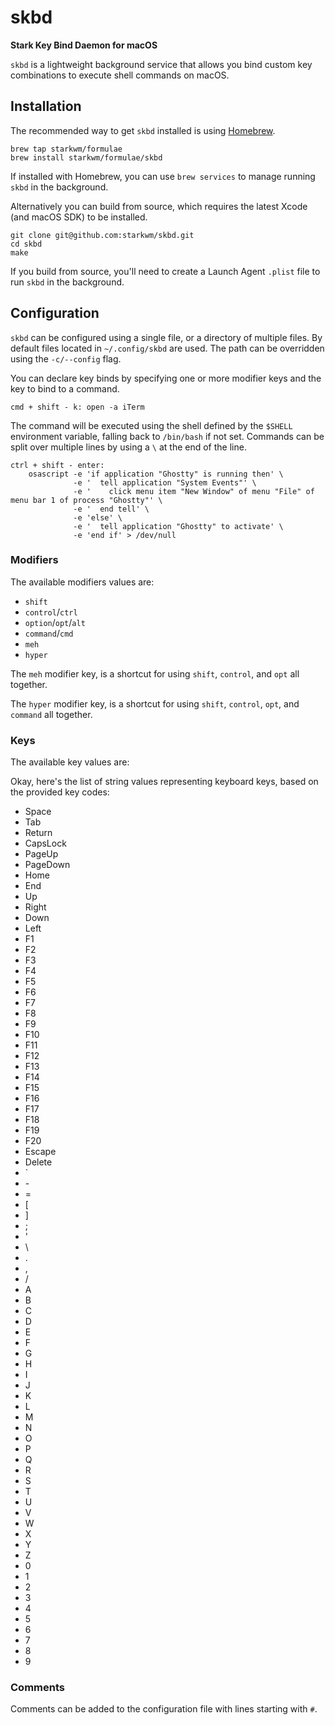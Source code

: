# skbd

**Stark Key Bind Daemon for macOS**

`skbd` is a lightweight background service that allows you bind custom key combinations to execute shell commands on macOS.

## Installation

The recommended way to get `skbd` installed is using [Homebrew](https://brew.sh).

    brew tap starkwm/formulae
    brew install starkwm/formulae/skbd

If installed with Homebrew, you can use `brew services` to manage running `skbd` in the background.

Alternatively you can build from source, which requires the latest Xcode (and macOS SDK) to be installed.

    git clone git@github.com:starkwm/skbd.git
    cd skbd
    make

If you build from source, you'll need to create a Launch Agent `.plist` file to run `skbd` in the background.

## Configuration

`skbd` can be configured using a single file, or a directory of multiple files. By default files located in `~/.config/skbd` are used. The path can be overridden using the `-c/--config` flag.

You can declare key binds by specifying one or more modifier keys and the key to bind to a command.

    cmd + shift - k: open -a iTerm

The command will be executed using the shell defined by the `$SHELL` environment variable, falling back to `/bin/bash` if not set. Commands can be split over multiple lines by using a `\` at the end of the line.

    ctrl + shift - enter:
        osascript -e 'if application "Ghostty" is running then' \
                  -e '  tell application "System Events"' \
                  -e '    click menu item "New Window" of menu "File" of menu bar 1 of process "Ghostty"' \
                  -e '  end tell' \
                  -e 'else' \
                  -e '  tell application "Ghostty" to activate' \
                  -e 'end if' > /dev/null

### Modifiers

The available modifiers values are:

- `shift`
- `control`/`ctrl`
- `option`/`opt`/`alt`
- `command`/`cmd`
- `meh`
- `hyper`

The `meh` modifier key, is a shortcut for using `shift`, `control`, and `opt` all together.

The `hyper` modifier key, is a shortcut for using `shift`, `control`, `opt`, and `command` all together.

### Keys

The available key values are:

Okay, here's the list of string values representing keyboard keys, based on the provided key codes:

- Space
- Tab
- Return
- CapsLock
- PageUp
- PageDown
- Home
- End
- Up
- Right
- Down
- Left
- F1
- F2
- F3
- F4
- F5
- F6
- F7
- F8
- F9
- F10
- F11
- F12
- F13
- F14
- F15
- F16
- F17
- F18
- F19
- F20
- Escape
- Delete
- `
- \-
- =
- \[
- ]
- ;
- '
- \\
- .
- ,
- /
- A
- B
- C
- D
- E
- F
- G
- H
- I
- J
- K
- L
- M
- N
- O
- P
- Q
- R
- S
- T
- U
- V
- W
- X
- Y
- Z
- 0
- 1
- 2
- 3
- 4
- 5
- 6
- 7
- 8
- 9

### Comments

Comments can be added to the configuration file with lines starting with `#`.
